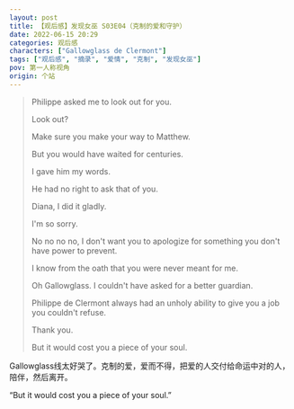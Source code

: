 ```yaml
---
layout: post
title: 【观后感】发现女巫 S03E04（克制的爱和守护）
date: 2022-06-15 20:29
categories: 观后感
characters: ["Gallowglass de Clermont"]
tags: ["观后感", "摘录", "爱情", "克制", "发现女巫"]
pov: 第一人称视角
origin: 个站
---
```


> Philippe asked me to look out for you.
> 
> Look out?
> 
> Make sure you make your way to Matthew.
> 
> But you would have waited for centuries.
> 
> I gave him my words.
> 
> He had no right to ask that of you.
> 
> Diana, I did it gladly.
> 
> I'm so sorry.
> 
> No no no no, I don't want you to apologize for something you don't have power to prevent.
>
> I know from the oath that you were never meant for me.
> 
> Oh Gallowglass. I couldn't have asked for a better guardian.
> 
> Philippe de Clermont always had an unholy ability to give you a job you couldn't refuse.
> 
> Thank you.
> 
> But it would cost you a piece of your soul.

Gallowglass线太好哭了。克制的爱，爱而不得，把爱的人交付给命运中对的人，陪伴，然后离开。

“But it would cost you a piece of your soul.”
